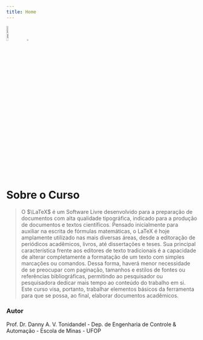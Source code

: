 ```yaml
---
title: Home
---
```


<div>
    <img src="{{ '/images/Brasao2.png' | absolute_url }}" alt="EM" style="width:10%;" >
    <img src="{{ '/images/logo-universidade.jpg' | absolute_url }}" alt="UFOP" style="width:3%;" >
</div>

# Sobre o Curso

> O $\LaTeX$ é um Software Livre desenvolvido para a preparação de documentos com alta qualidade tipográfica, indicado para a produção de documentos e textos científicos. Pensado inicialmente para auxiliar na escrita de fórmulas matemáticas, o LaTeX é hoje amplamente utilizado nas mais diversas áreas, desde a editoração de periódicos acadêmicos, livros, até dissertações e teses. Sua principal característica frente aos editores de texto tradicionais é a capacidade de alterar completamente a formatação de um texto com simples marcações ou comandos. Dessa forma, haverá menor necessidade de se preocupar com paginação, tamanhos e estilos de fontes ou referências bibliográficas, permitindo ao pesquisador ou pesquisadora dedicar mais tempo ao conteúdo do trabalho em si. Este curso visa, portanto, trabalhar elementos básicos da ferramenta para que se possa, ao final, elaborar documentos acadêmicos.

### Autor

Prof. Dr. Danny A. V. Tonidandel - Dep. de Engenharia de Controle & Automação - Escola de Minas  - UFOP
